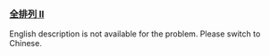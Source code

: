 ### [全排列 II ](https://leetcode.com/problems/7p8L0Z)

<p>English description is not available for the problem. Please switch to Chinese.</p>
